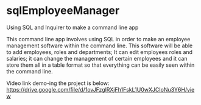 # sqlEmployeeManager
Using SQL and Inquirer to make a command line app

This command line app involves using SQL in order to make an employee management software within the command line.
This software will be able to add employees, roles and departments; It can edit employees roles and salaries; it can change the management of certain employees and it can store them all in a table format so that everything can be easily seen within the command line.

Video link demo-ing the project is below:
https://drive.google.com/file/d/1ovJFzglRXjFh1FskL1U0wXJCIoNu3Y6H/view
